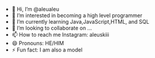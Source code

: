 - 👋 Hi, I’m @aleualeu
- 👀 I’m interested in becoming a high level programmer
- 🌱 I’m currently learning Java,JavaScript,HTML, and SQL
- 💞️ I’m looking to collaborate on ...
- 📫 How to reach me Instagram: aleuskiii
- 😄 Pronouns: HE/HIM
- ⚡ Fun fact: I am also a model

<!---
aleualeu/aleualeu is a ✨ special ✨ repository because its `README.md` (this file) appears on your GitHub profile.
You can click the Preview link to take a look at your changes.
--->
